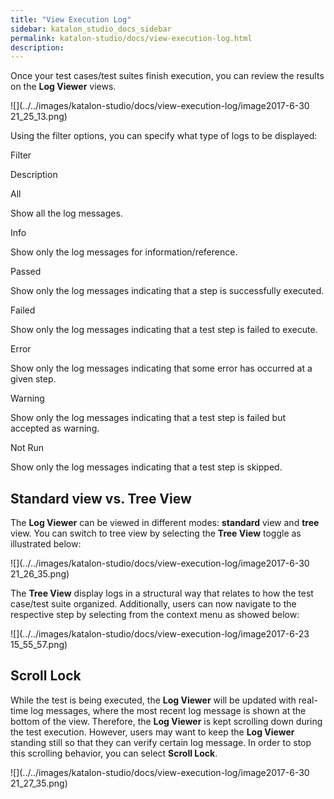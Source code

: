 ```yaml
---
title: "View Execution Log" 
sidebar: katalon_studio_docs_sidebar
permalink: katalon-studio/docs/view-execution-log.html 
description: 
---
```

Once your test cases/test suites finish execution, you can review the results on the **Log Viewer** views.

![](../../images/katalon-studio/docs/view-execution-log/image2017-6-30 21_25_13.png)

Using the filter options, you can specify what type of logs to be displayed:

Filter

Description

All

Show all the log messages.

Info

Show only the log messages for information/reference.

Passed

Show only the log messages indicating that a step is successfully executed.

Failed

Show only the log messages indicating that a test step is failed to execute.

Error

Show only the log messages indicating that some error has occurred at a given step.

Warning

Show only the log messages indicating that a test step is failed but accepted as warning.

Not Run

Show only the log messages indicating that a test step is skipped.

Standard view vs. Tree View
---------------------------

The **Log Viewer** can be viewed in different modes: **standard** view and **tree** view. You can switch to tree view by selecting the **Tree View** toggle as illustrated below:

![](../../images/katalon-studio/docs/view-execution-log/image2017-6-30 21_26_35.png)

The **Tree View** display logs in a structural way that relates to how the test case/test suite organized. Additionally, users can now navigate to the respective step by selecting from the context menu as showed below:

![](../../images/katalon-studio/docs/view-execution-log/image2017-6-23 15_55_57.png)

Scroll Lock
-----------

While the test is being executed, the **Log Viewer** will be updated with real-time log messages, where the most recent log message is shown at the bottom of the view. Therefore, the **Log Viewer** is kept scrolling down during the test execution. However, users may want to keep the **Log Viewer** standing still so that they can verify certain log message. In order to stop this scrolling behavior, you can select **Scroll Lock**.

![](../../images/katalon-studio/docs/view-execution-log/image2017-6-30 21_27_35.png)